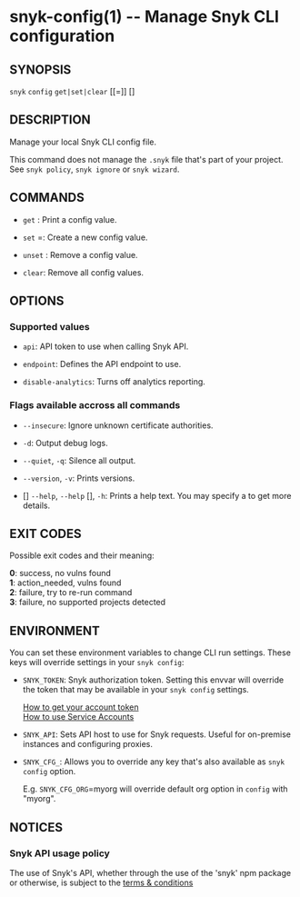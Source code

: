 # snyk-config(1) -- Manage Snyk CLI configuration

## SYNOPSIS

`snyk` `config` `get|set|clear` \[<KEY>\[=<VALUE>\]\] \[<OPTIONS>\]

## DESCRIPTION

Manage your local Snyk CLI config file.

This command does not manage the `.snyk` file that's part of your project. See `snyk policy`, `snyk ignore` or `snyk wizard`.

## COMMANDS

- `get` <KEY>:
  Print a config value.

- `set` <KEY>=<VALUE>:
  Create a new config value.

- `unset` <KEY>:
  Remove a config value.

- `clear`:
  Remove all config values.

## OPTIONS

### Supported <KEY> values

- `api`:
  API token to use when calling Snyk API.

- `endpoint`:
  Defines the API endpoint to use.

- `disable-analytics`:
  Turns off analytics reporting.




### Flags available accross all commands

- `--insecure`:
  Ignore unknown certificate authorities.

- `-d`:
  Output debug logs.

- `--quiet`, `-q`:
  Silence all output.

- `--version`, `-v`:
  Prints versions.

- \[<COMMAND>\] `--help`, `--help` \[<COMMAND>\], `-h`:
  Prints a help text. You may specify a <COMMAND> to get more details.




## EXIT CODES

Possible exit codes and their meaning:

**0**: success, no vulns found<br />
**1**: action_needed, vulns found<br />
**2**: failure, try to re-run command<br />
**3**: failure, no supported projects detected<br />


## ENVIRONMENT

You can set these environment variables to change CLI run settings. These keys will override settings in your `snyk config`:

- `SNYK_TOKEN`:
  Snyk authorization token. Setting this envvar will override the token that may be available in your `snyk config` settings.

  [How to get your account token](https://snyk.co/ucT6J)<br />
  [How to use Service Accounts](https://snyk.co/ucT6L)<br />

- `SNYK_API`:
  Sets API host to use for Snyk requests. Useful for on-premise instances and configuring proxies.

- `SNYK_CFG_`<KEY>:
  Allows you to override any key that's also available as `snyk config` option.

  E.g. `SNYK_CFG_ORG`=myorg will override default org option in `config` with "myorg".


## NOTICES

### Snyk API usage policy

The use of Snyk's API, whether through the use of the 'snyk' npm package or otherwise, is subject to the [terms & conditions](https://snyk.co/ucT6N)

